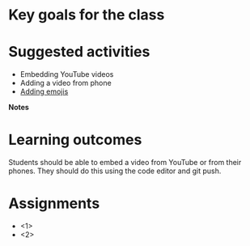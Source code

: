 # Key goals for the class

# Suggested activities
- Embedding YouTube videos
- Adding a video from phone
- [Adding emojis](https://www.w3schools.com/html/html_emojis.asp)

**Notes**

# Learning outcomes
Students should be able to embed a video from YouTube or from their phones. They should do this using the code editor and git push.

# Assignments
- <1>
- <2>